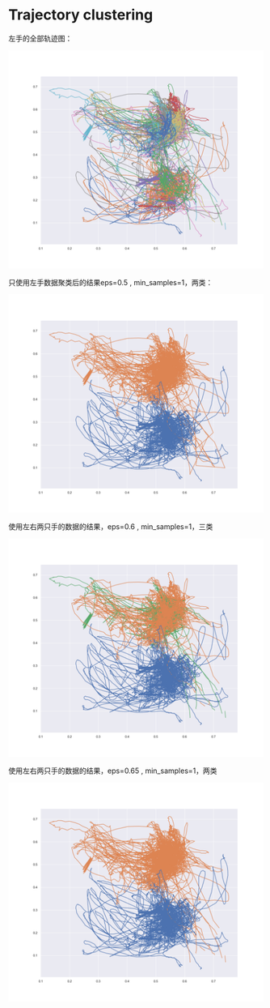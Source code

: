 # Trajectory clustering

左手的全部轨迹图：

<img src="myfig\trajectory.png" alt="trajectory" style="zoom:50%;" />

只使用左手数据聚类后的结果eps=0.5  , min_samples=1，两类：

<img src="myfig\trajectorycluster.png" alt="clustering" style="zoom:50%;" title="Logo" />

使用左右两只手的数据的结果，eps=0.6  , min_samples=1，三类

<img src="myfig\leftandright1.png" alt="三类" style="zoom:50%;" />

使用左右两只手的数据的结果，eps=0.65 , min_samples=1，两类

<img src="myfig\leftandright2.png" style="zoom:50%;" />